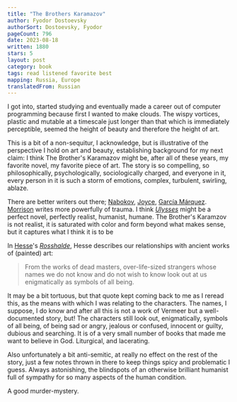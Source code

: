 ```yaml
---
title: "The Brothers Karamazov"
author: Fyodor Dostoevsky
authorSort: Dostoevsky, Fyodor
pageCount: 796
date: 2023-08-18
written: 1880
stars: 5
layout: post
category: book
tags: read listened favorite best
mapping: Russia, Europe
translatedFrom: Russian
---
```


I got into, started studying and eventually made a career out of computer programming because first I wanted to make clouds. The wispy vortices, plastic and mutable at a timescale just longer than that which is immediately perceptible, seemed the height of beauty and therefore the height of art.

This is a bit of a non-sequitur, I acknowledge, but is illustrative of the perspective I hold on art and beauty, establishing background for my next claim: I think The Brother's Karamazov might be, after all of these years, my favorite novel, my favorite piece of art. The story is so compelling, so philosophically, psychologically, sociologically charged, and everyone in it, every person in it is such a storm of emotions, complex, turbulent, swirling, ablaze.

There are better writers out there; [Nabokov](/author/Vladimir-Nabokov/), [Joyce](/author/James-Joyce/), [García Márquez](/author/Gabriel-García-Márquez/). [Morrison](/author/Toni-Morrison) writes more powerfully of trauma. I think [_Ulysses_](/blog/Ulysses/) might be a perfect novel, perfectly realist, humanist, humane. The Brother's Karamzov is not realist, it is saturated with color and form beyond what makes sense, but it captures what I think it is to be

In [Hesse](/author/Hermann-Hesse/)'s [_Rosshalde_](/blog/Rosshalde/), Hesse describes our relationships with ancient works of (painted) art:

> From the works of dead masters, over-life-sized strangers whose names we do not know and do not wish to know look out at us enigmatically as symbols of all being.

It may be a bit tortuous, but that quote kept coming back to me as I reread this, as the means with which I was relating to the characters. The names, I suppose, I do know and after all this is not a work of Vermeer but a well-documented story, but! The characters still look out, enigmatically, symbols of all being, of being sad or angry, jealous or confused, innocent or guilty, dubious and searching. It is of a very small number of books that made me want to believe in God. Liturgical, and lacerating.

Also unfortunately a bit anti-semitic, at really no effect on the rest of the story, just a few notes thrown in there to keep things spicy and problematic I guess. Always astonishing, the blindspots of an otherwise brilliant humanist full of sympathy for so many aspects of the human condition.

A good murder-mystery.
